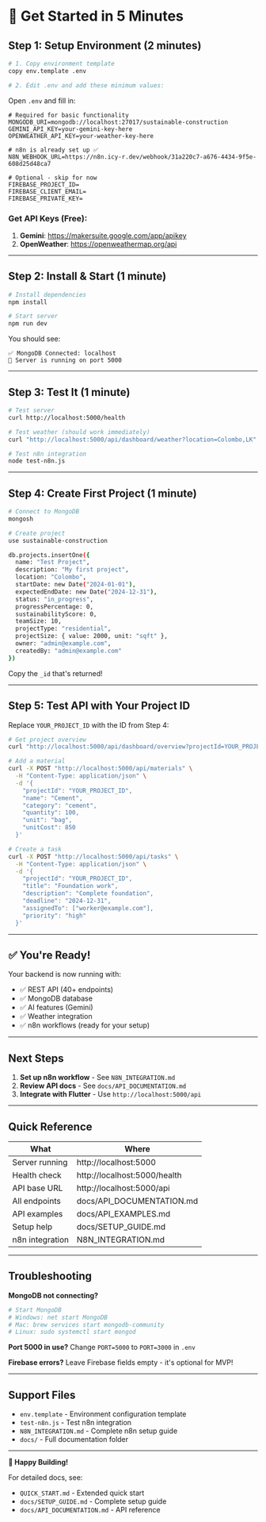 # 🚀 Get Started in 5 Minutes

## Step 1: Setup Environment (2 minutes)

```bash
# 1. Copy environment template
copy env.template .env

# 2. Edit .env and add these minimum values:
```

Open `.env` and fill in:

```env
# Required for basic functionality
MONGODB_URI=mongodb://localhost:27017/sustainable-construction
GEMINI_API_KEY=your-gemini-key-here
OPENWEATHER_API_KEY=your-weather-key-here

# n8n is already set up ✅
N8N_WEBHOOK_URL=https://n8n.icy-r.dev/webhook/31a220c7-a676-4434-9f5e-608d25d48ca7

# Optional - skip for now
FIREBASE_PROJECT_ID=
FIREBASE_CLIENT_EMAIL=
FIREBASE_PRIVATE_KEY=
```

### Get API Keys (Free):
1. **Gemini**: https://makersuite.google.com/app/apikey
2. **OpenWeather**: https://openweathermap.org/api

---

## Step 2: Install & Start (1 minute)

```bash
# Install dependencies
npm install

# Start server
npm run dev
```

You should see:
```
✅ MongoDB Connected: localhost
🚀 Server is running on port 5000
```

---

## Step 3: Test It (1 minute)

```bash
# Test server
curl http://localhost:5000/health

# Test weather (should work immediately)
curl "http://localhost:5000/api/dashboard/weather?location=Colombo,LK"

# Test n8n integration
node test-n8n.js
```

---

## Step 4: Create First Project (1 minute)

```bash
# Connect to MongoDB
mongosh

# Create project
use sustainable-construction

db.projects.insertOne({
  name: "Test Project",
  description: "My first project",
  location: "Colombo",
  startDate: new Date("2024-01-01"),
  expectedEndDate: new Date("2024-12-31"),
  status: "in_progress",
  progressPercentage: 0,
  sustainabilityScore: 0,
  teamSize: 10,
  projectType: "residential",
  projectSize: { value: 2000, unit: "sqft" },
  owner: "admin@example.com",
  createdBy: "admin@example.com"
})
```

Copy the `_id` that's returned!

---

## Step 5: Test API with Your Project ID

Replace `YOUR_PROJECT_ID` with the ID from Step 4:

```bash
# Get project overview
curl "http://localhost:5000/api/dashboard/overview?projectId=YOUR_PROJECT_ID"

# Add a material
curl -X POST "http://localhost:5000/api/materials" \
  -H "Content-Type: application/json" \
  -d '{
    "projectId": "YOUR_PROJECT_ID",
    "name": "Cement",
    "category": "cement",
    "quantity": 100,
    "unit": "bag",
    "unitCost": 850
  }'

# Create a task
curl -X POST "http://localhost:5000/api/tasks" \
  -H "Content-Type: application/json" \
  -d '{
    "projectId": "YOUR_PROJECT_ID",
    "title": "Foundation work",
    "description": "Complete foundation",
    "deadline": "2024-12-31",
    "assignedTo": ["worker@example.com"],
    "priority": "high"
  }'
```

---

## ✅ You're Ready!

Your backend is now running with:
- ✅ REST API (40+ endpoints)
- ✅ MongoDB database
- ✅ AI features (Gemini)
- ✅ Weather integration
- ✅ n8n workflows (ready for your setup)

---

## Next Steps

1. **Set up n8n workflow** - See `N8N_INTEGRATION.md`
2. **Review API docs** - See `docs/API_DOCUMENTATION.md`
3. **Integrate with Flutter** - Use `http://localhost:5000/api`

---

## Quick Reference

| What | Where |
|------|-------|
| Server running | http://localhost:5000 |
| Health check | http://localhost:5000/health |
| API base URL | http://localhost:5000/api |
| All endpoints | docs/API_DOCUMENTATION.md |
| API examples | docs/API_EXAMPLES.md |
| Setup help | docs/SETUP_GUIDE.md |
| n8n integration | N8N_INTEGRATION.md |

---

## Troubleshooting

**MongoDB not connecting?**
```bash
# Start MongoDB
# Windows: net start MongoDB
# Mac: brew services start mongodb-community
# Linux: sudo systemctl start mongod
```

**Port 5000 in use?**
Change `PORT=5000` to `PORT=3000` in `.env`

**Firebase errors?**
Leave Firebase fields empty - it's optional for MVP!

---

## Support Files

- `env.template` - Environment configuration template
- `test-n8n.js` - Test n8n integration
- `N8N_INTEGRATION.md` - Complete n8n setup guide
- `docs/` - Full documentation folder

---

**🎉 Happy Building!**

For detailed docs, see:
- `QUICK_START.md` - Extended quick start
- `docs/SETUP_GUIDE.md` - Complete setup guide
- `docs/API_DOCUMENTATION.md` - API reference

